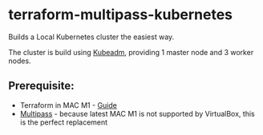 # terraform-multipass-kubernetes
Builds a Local Kubernetes cluster the easiest way.

The cluster is build using [Kubeadm](https://kubernetes.io/docs/setup/production-environment/tools/kubeadm/create-cluster-kubeadm/), providing 1 master node and 3 worker nodes.
## Prerequisite:
* Terraform in MAC M1 - [Guide](https://kreuzwerker.de/en/post/use-m1-terraform-provider-helper-to-compile-terraform-providers-for-mac-m1)
* [Multipass](https://multipass.run/) - because latest MAC M1 is not supported by VirtualBox, this is the perfect replacement
